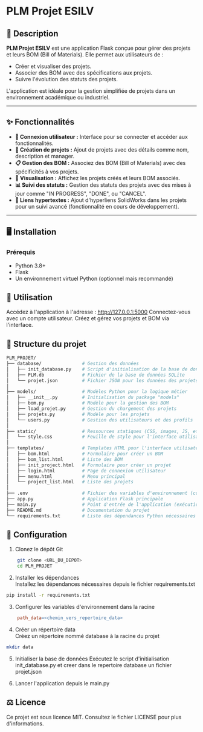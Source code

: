 # PLM Projet ESILV


## 📖 Description
**PLM Projet ESILV** est une application Flask conçue pour gérer des projets et leurs BOM (Bill of Materials). Elle permet aux utilisateurs de :
- Créer et visualiser des projets.
- Associer des BOM avec des spécifications aux projets.
- Suivre l'évolution des statuts des projets.

L'application est idéale pour la gestion simplifiée de projets dans un environnement académique ou industriel.

---

## ✨ Fonctionnalités
- **🔐 Connexion utilisateur :** Interface pour se connecter et accéder aux fonctionnalités.
- **📝 Création de projets :** Ajout de projets avec des détails comme nom, description et manager.
- **📋 Gestion des BOM :** Associez des BOM (Bill of Materials) avec des spécificités à vos projets.
- **👀 Visualisation :** Affichez les projets créés et leurs BOM associés.
- **📊 Suivi des statuts :** Gestion des statuts des projets avec des mises à jour comme "IN PROGRESS", "DONE", ou "CANCEL".
- **🔗 Liens hypertextes :** Ajout d'hyperliens SolidWorks dans les projets pour un suivi avancé (fonctionnalité en cours de développement).

---

## 🖥️ Installation
### Prérequis
- Python 3.8+
- Flask
- Un environnement virtuel Python (optionnel mais recommandé)

## 🚀 Utilisation
Accédez à l'application à l'adresse : http://127.0.0.1:5000
Connectez-vous avec un compte utilisateur.
Créez et gérez vos projets et BOM via l'interface.

## 📂 Structure du projet
```bash
PLM_PROJET/
├── database/               # Gestion des données
│   ├── init_database.py    # Script d'initialisation de la base de données SQLite
│   ├── PLM.db              # Fichier de la base de données SQLite
│   └── projet.json         # Fichier JSON pour les données des projets (alternative ou complément à SQLite)
│
├── models/                 # Modèles Python pour la logique métier
│   ├── __init__.py         # Initialisation du package "models"
│   ├── bom.py              # Modèle pour la gestion des BOM
│   ├── load_projet.py      # Gestion du chargement des projets
│   ├── projets.py          # Modèle pour les projets
│   └── users.py            # Gestion des utilisateurs et des profils
│
├── static/                 # Ressources statiques (CSS, images, JS, etc.)
│   └── style.css           # Feuille de style pour l'interface utilisateur
│
├── templates/              # Templates HTML pour l'interface utilisateur
│   ├── bom.html            # Formulaire pour créer un BOM
│   ├── bom_list.html       # Liste des BOM
│   ├── init_project.html   # Formulaire pour créer un projet
│   ├── login.html          # Page de connexion utilisateur
│   ├── menu.html           # Menu principal
│   └── project_list.html   # Liste des projets
│
├── .env                    # Fichier des variables d'environnement (configurations sensibles)
├── app.py                  # Application Flask principale
├── main.py                 # Point d'entrée de l'application (exécution)
├── README.md               # Documentation du projet
└── requirements.txt        # Liste des dépendances Python nécessaires
```
## 🔧 Configuration

1. Clonez le dépôt Git
```bash
    git clone <URL_DU_DEPOT>
    cd PLM_PROJET
```
2. Installer les dépendances  
Installez les dépendances nécessaires depuis le fichier requirements.txt
```bash
pip install -r requirements.txt
```
3. Configurer les variables d'environnement dans la racine  
```makefile
    path_data=<chemin_vers_repertoire_data>
```
4. Créer un répertoire data  
Créez un répertoire nommé database à la racine du projet
```bash
mkdir data
```
5. Initialiser la base de données
Exécutez le script d'initialisation init_database.py et creer dans le repertoire database un fichier projet.json

6. Lancer l'application depuis le main.py


## ⚖️ Licence
Ce projet est sous licence MIT. Consultez le fichier LICENSE pour plus d'informations.